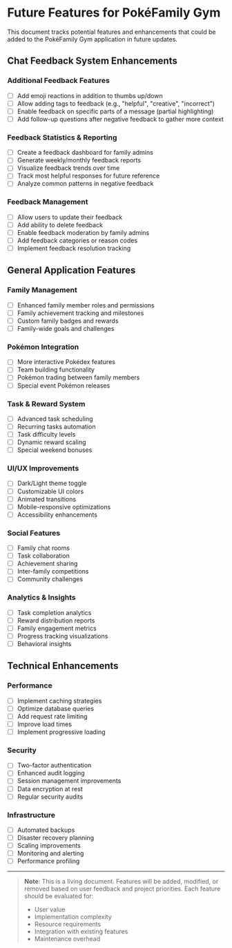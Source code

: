 # Future Features for PokéFamily Gym

This document tracks potential features and enhancements that could be added to the PokéFamily Gym application in future updates.

## Chat Feedback System Enhancements

### Additional Feedback Features
- [ ] Add emoji reactions in addition to thumbs up/down
- [ ] Allow adding tags to feedback (e.g., "helpful", "creative", "incorrect")
- [ ] Enable feedback on specific parts of a message (partial highlighting)
- [ ] Add follow-up questions after negative feedback to gather more context

### Feedback Statistics & Reporting
- [ ] Create a feedback dashboard for family admins
- [ ] Generate weekly/monthly feedback reports
- [ ] Visualize feedback trends over time
- [ ] Track most helpful responses for future reference
- [ ] Analyze common patterns in negative feedback

### Feedback Management
- [ ] Allow users to update their feedback
- [ ] Add ability to delete feedback
- [ ] Enable feedback moderation by family admins
- [ ] Add feedback categories or reason codes
- [ ] Implement feedback resolution tracking

## General Application Features

### Family Management
- [ ] Enhanced family member roles and permissions
- [ ] Family achievement tracking and milestones
- [ ] Custom family badges and rewards
- [ ] Family-wide goals and challenges

### Pokémon Integration
- [ ] More interactive Pokédex features
- [ ] Team building functionality
- [ ] Pokémon trading between family members
- [ ] Special event Pokémon releases

### Task & Reward System
- [ ] Advanced task scheduling
- [ ] Recurring tasks automation
- [ ] Task difficulty levels
- [ ] Dynamic reward scaling
- [ ] Special weekend bonuses

### UI/UX Improvements
- [ ] Dark/Light theme toggle
- [ ] Customizable UI colors
- [ ] Animated transitions
- [ ] Mobile-responsive optimizations
- [ ] Accessibility enhancements

### Social Features
- [ ] Family chat rooms
- [ ] Task collaboration
- [ ] Achievement sharing
- [ ] Inter-family competitions
- [ ] Community challenges

### Analytics & Insights
- [ ] Task completion analytics
- [ ] Reward distribution reports
- [ ] Family engagement metrics
- [ ] Progress tracking visualizations
- [ ] Behavioral insights

## Technical Enhancements

### Performance
- [ ] Implement caching strategies
- [ ] Optimize database queries
- [ ] Add request rate limiting
- [ ] Improve load times
- [ ] Implement progressive loading

### Security
- [ ] Two-factor authentication
- [ ] Enhanced audit logging
- [ ] Session management improvements
- [ ] Data encryption at rest
- [ ] Regular security audits

### Infrastructure
- [ ] Automated backups
- [ ] Disaster recovery planning
- [ ] Scaling improvements
- [ ] Monitoring and alerting
- [ ] Performance profiling

---

> **Note**: This is a living document. Features will be added, modified, or removed based on user feedback and project priorities. Each feature should be evaluated for:
> - User value
> - Implementation complexity
> - Resource requirements
> - Integration with existing features
> - Maintenance overhead 